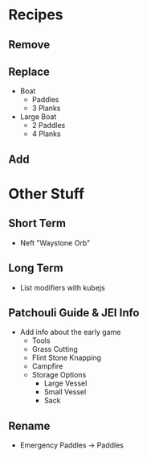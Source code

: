 # Recipes

## Remove

## Replace

- Boat
  - Paddles
  - 3 Planks
- Large Boat
  - 2 Paddles
  - 4 Planks

## Add

# Other Stuff

## Short Term

- Neft "Waystone Orb"

## Long Term

- List modifiers with kubejs

## Patchouli Guide & JEI Info

- Add info about the early game
  - Tools
  - Grass Cutting
  - Flint Stone Knapping
  - Campfire
  - Storage Options
    - Large Vessel
    - Small Vessel
    - Sack

## Rename

- Emergency Paddles -> Paddles
